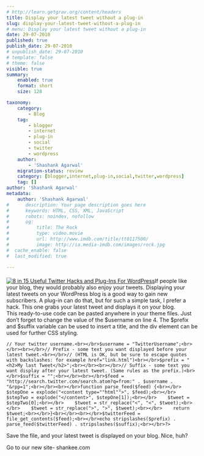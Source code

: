 ```yaml
---
# http://learn.getgrav.org/content/headers
title: Display your latest tweet without a plug-in
slug: display-your-latest-tweet-without-a-plug-in
# menu: Display your latest tweet without a plug-in
date: 29-07-2010
published: true
publish_date: 29-07-2010
# unpublish_date: 29-07-2010
# template: false
# theme: false
visible: true
summary:
    enabled: true
    format: short
    size: 128

taxonomy:
    category:
        - Blog
    tag:
        - blogger
        - internet
        - plug-in
        - social
        - twitter
        - wordpress
    author:
        - 'Shashank Agarwal'
    migration-status: review
    category: [blogger,internet,plug-in,social,twitter,wordpress]
    tag: []
author: 'Shashank Agarwal'
metadata:
    author: 'Shashank Agarwal'
#      description: Your page description goes here
#      keywords: HTML, CSS, XML, JavaScript
#      robots: noindex, nofollow
#      og:
#          title: The Rock
#          type: video.movie
#          url: http://www.imdb.com/title/tt0117500/
#          image: http://ia.media-imdb.com/images/rock.jpg
#  cache_enable: false
#  last_modified: true

---
```


#### 

[![8 in 15 Useful Twitter Hacks and Plug-Ins For WordPress](http://media.smashingmagazine.com/cdn_smash/images/twitter-tips-wordpress/8.png)](http://media.smashingmagazine.com/cdn_smash/images/twitter-tips-wordpress/8.png)If people like your blog, they would probably also enjoy your tweets. Displaying your latest tweets on your WordPress blog is a good way to gain new subscribers. A plug-in can do that, but for such a simple task, I prefer a hack. This one grabs your latest tweet and displays it on your blog.  
This ready-to-use code can be pasted anywhere in your theme files. Just don’t forget to change the value of the $username on line 4. The $prefix and $suffix variable can be used to insert a title, and the div element can be used for further CSS styling.

 
    // Your twitter username.<br></br>$username = "TwitterUsername";<br></br><br></br>// Prefix - some text you want displayed before your latest tweet.<br></br>// (HTML is OK, but be sure to escape quotes with backslashes: for example href="link.html")<br></br>$prefix = "<h2>My last Tweet</h2>";<br></br><br></br>// Suffix - some text you want display after your latest tweet. (Same rules as the prefix.)<br></br>$suffix = "";<br></br><br></br>$feed = "http://search.twitter.com/search.atom?q=from:" . $username . "&rpp=1";<br></br><br></br>function parse_feed($feed) {<br></br>    $stepOne = explode("<content type=""html"">", $feed);<br></br>    $stepTwo = explode("</content>", $stepOne[1]);<br></br>    $tweet = $stepTwo[0];<br></br>    $tweet = str_replace("<", "<", $tweet);<br></br>    $tweet = str_replace(">", ">", $tweet);<br></br>    return $tweet;<br></br>}<br></br><br></br>$twitterFeed = file_get_contents($feed);<br></br>echo stripslashes($prefix) . parse_feed($twitterFeed) . stripslashes($suffix);<br></br>?>

Save the file, and your latest tweet is displayed on your blog. Nice, huh?

Go to our new site- shankee.com
